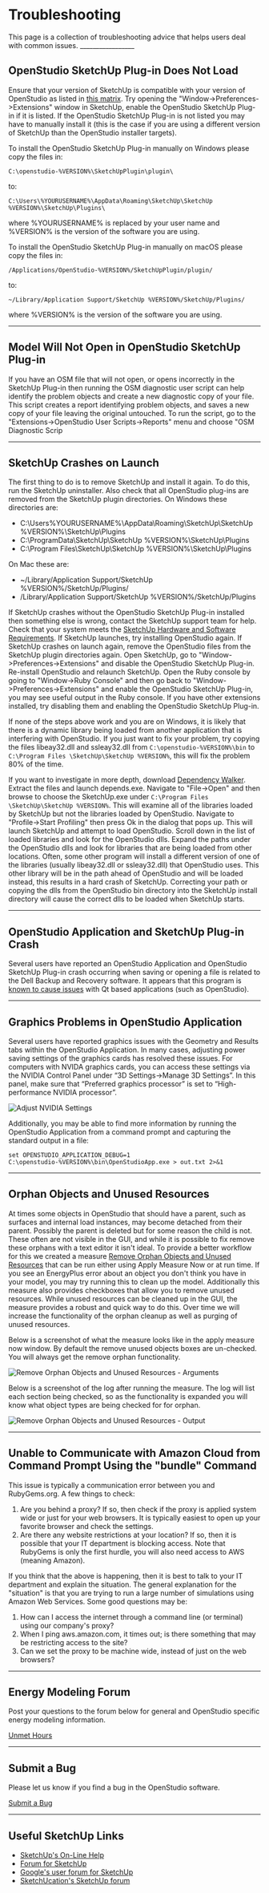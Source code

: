 <h1>Troubleshooting</h1>
This page is a collection of troubleshooting advice that helps users deal with common issues.
_________________

## OpenStudio SketchUp Plug-in Does Not Load
Ensure that your version of SketchUp is compatible with your version of OpenStudio as listed in [this matrix](https://github.com/NREL/OpenStudio/wiki/OpenStudio-Version-Compatibility-Matrix).  Try opening the "Window->Preferences->Extensions" window in SketchUp, enable the OpenStudio SketchUp Plug-in if it is listed.  If the OpenStudio SketchUp Plug-in is not listed you may have to manually install it (this is the case if you are using a different version of SketchUp than the OpenStudio installer targets).  

To install the OpenStudio SketchUp Plug-in manually on Windows please copy the files in:

    C:\openstudio-%VERSION%\SketchUpPlugin\plugin\

to:

    C:\Users\%YOURUSERNAME%\AppData\Roaming\SketchUp\SketchUp %VERSION%\SketchUp\Plugins\

where %YOURUSERNAME% is replaced by your user name and %VERSION% is the version of the software you are using.

To install the OpenStudio SketchUp Plug-in manually on macOS please copy the files in:

    /Applications/OpenStudio-%VERSION%/SketchUpPlugin/plugin/

to:

    ~/Library/Application Support/SketchUp %VERSION%/SketchUp/Plugins/

where %VERSION% is the version of the software you are using.
_________________

## Model Will Not Open in OpenStudio SketchUp Plug-in
If you have an OSM file that will not open, or opens incorrectly in the SketchUp Plug-in then running the OSM diagnostic user script can help identify the problem objects and create a new diagnostic copy of your file. This script creates a report identifying problem objects, and saves a new copy of your file leaving the original untouched. To run the script, go to the "Extensions->OpenStudio User Scripts->Reports" menu and choose "OSM Diagnostic Scrip
_________________

## SketchUp Crashes on Launch
The first thing to do is to remove SketchUp and install it again. To do this, run the SketchUp uninstaller. Also check that all OpenStudio plug-ins are removed from the SketchUp plugin directories. On Windows these directories are:

- C:\Users\%YOURUSERNAME%\AppData\Roaming\SketchUp\SketchUp %VERSION%\SketchUp\Plugins
- C:\ProgramData\SketchUp\SketchUp %VERSION%\SketchUp\Plugins
- C:\Program Files\SketchUp\SketchUp %VERSION%\SketchUp\Plugins

On Mac these are:

- ~/Library/Application Support/SketchUp %VERSION%/SketchUp/Plugins/
- /Library/Application Support/SketchUp %VERSION%/SketchUp/Plugins

If SketchUp crashes without the OpenStudio SketchUp Plug-in installed then something else is wrong, contact the SketchUp support team for help. Check that your system meets the [SketchUp Hardware and Software Requirements](https://help.sketchup.com/en/article/36208). If SketchUp launches, try installing OpenStudio again. If SketchUp crashes on launch again, remove the OpenStudio files from the SketchUp plugin directories again. Open SketchUp, go to "Window->Preferences->Extensions" and disable the OpenStudio SketchUp Plug-in. Re-install OpenStudio and relaunch SketchUp. Open the Ruby console by going to "Window->Ruby Console" and then go back to "Window->Preferences->Extensions" and enable the OpenStudio SketchUp Plug-in, you may see useful output in the Ruby console. If you have other extensions installed, try disabling them and enabling the OpenStudio SketchUp Plug-in.

If none of the steps above work and you are on Windows, it is likely that there is a dynamic library being loaded from another application that is interfering with OpenStudio. If you just want to fix your problem, try copying the files libeay32.dll and ssleay32.dll from `C:\openstudio-%VERSION%\bin` to `C:\Program Files \SketchUp\SketchUp %VERSION%`, this will fix the problem 80% of the time.

If you want to investigate in more depth, download [Dependency Walker](http://www.dependencywalker.com/). Extract the files and launch depends.exe. Navigate to "File->Open" and then browse to choose the SketchUp.exe under `C:\Program Files \SketchUp\SketchUp %VERSION%`. This will examine all of the libraries loaded by SketchUp but not the libraries loaded by OpenStudio. Navigate to "Profile->Start Profiling" then press Ok in the dialog that pops up. This will launch SketchUp and attempt to load OpenStudio. Scroll down in the list of loaded libraries and look for the OpenStudio dlls. Expand the paths under the OpenStudio dlls and look for libraries that are being loaded from other locations. Often, some other program will install a different version of one of the libraries (usually libeay32.dll or ssleay32.dll) that OpenStudio uses. This other library will be in the path ahead of OpenStudio and will be loaded instead, this results in a hard crash of SketchUp. Correcting your path or copying the dlls from the OpenStudio bin directory into the SketchUp install directory will cause the correct dlls to be loaded when SketchUp starts.
_________________

## OpenStudio Application and SketchUp Plug-in Crash
Several users have reported an OpenStudio Application and OpenStudio SketchUp Plug-in crash occurring when saving or opening a file is related to the Dell Backup and Recovery software.  It appears that this program is [known to cause issues](http://en.community.dell.com/support-forums/software-os/f/3526/t/19634253) with Qt based applications (such as OpenStudio).  
_________________

## Graphics Problems in OpenStudio Application
Several users have reported graphics issues with the Geometry and Results tabs within the OpenStudio Application.  In many cases, adjusting power saving settings of the graphics cards has resolved these issues.  For computers with NVIDA graphics cards, you can access these settings via the NVIDIA Control Panel under “3D Settings->Manage 3D Settings”.  In this panel, make sure that “Preferred graphics processor” is set to “High-performance NVIDIA processor”.

![Adjust NVIDIA Settings](img/help/nvidia_settings.png)

Additionally, you may be able to find more information by running the OpenStudio Application from a command prompt and capturing the standard output in a file:

```
set OPENSTUDIO_APPLICATION_DEBUG=1
C:\openstudio-%VERSION%\bin\OpenStudioApp.exe > out.txt 2>&1
```
_________________

## Orphan Objects and Unused Resources
At times some objects in OpenStudio that should have a parent, such as surfaces and internal load instances, may become detached from their parent. Possibly the parent is deleted but for some reason the child is not. These often are not visible in the GUI, and while it is possible to fix remove these orphans with a text editor it isn't ideal. To provide a better workflow for this we created a measure [Remove Orphan Objects and Unused Resources](https://bcl.nrel.gov/node/82267) that can be run either using Apply Measure Now or at run time. If you see an EnergyPlus error about an object you don't think you have in your model, you may try running this to clean up the model. Additionally this measure also provides checkboxes that allow you to remove unused resources. While unused resources can be cleaned up in the GUI, the measure provides a robust and quick way to do this. Over time we will increase the functionality of the orphan cleanup as well as purging of unused resources. 

Below is a screenshot of what the measure looks like in the apply measure now window. By default the remove unused objects boxes are un-checked. You will always get the remove orphan functionality. 

![Remove Orphan Objects and Unused Resources - Arguments](img/help/orphan_purge_argview.png)

Below is a screenshot of the log after running the measure. The log will list each section being checked, so as the functionality is expanded you will know what object types are being checked for for orphan.

![Remove Orphan Objects and Unused Resources - Output](img/help/orphan_purge_outputview.png)
_________________

## Unable to Communicate with Amazon Cloud from Command Prompt Using the "bundle" Command
This issue is typically a communication error between you and RubyGems.org. A few things to check:

1. Are you behind a proxy? If so, then check if the proxy is applied system wide or just for your web browsers. It is typically easiest to open up your favorite browser and check the settings.
2. Are there any website restrictions at your location? If so, then it is possible that your IT department is blocking access. Note that RubyGems is only the first hurdle, you will also need access to AWS (meaning Amazon).

If you think that the above is happening, then it is best to talk to your IT department and explain the situation. The general explanation for the "situation" is that you are trying to run a large number of simulations using Amazon Web Services. Some good questions may be:

1. How can I access the internet through a command line (or terminal) using our company's proxy?
2. When I ping aws.amazon.com, it times out; is there something that may be restricting access to the site?
3. Can we set the proxy to be machine wide, instead of just on the web browsers?

_________________

## Energy Modeling Forum
Post your questions to the forum below for general and OpenStudio specific energy modeling information.

<a class="btn btn-primary" role="button" href="https://unmethours.com/questions/scope:all/sort:activity-desc/tags:openstudio/">Unmet Hours</a>
_________________

## Submit a Bug
Please let us know if you find a bug in the OpenStudio software.

<a class="btn btn-primary" role="button" href="https://github.com/NREL/OpenStudio/blob/develop/CONTRIBUTING.md">Submit a Bug</a>

_________________

## Useful SketchUp Links
- [SketchUp's On-Line Help](http://help.sketchup.com/en)
- [Forum for SketchUp](https://productforums.google.com/forum/?hl=en#!categories/sketchup/sketchup)
- [Google's user forum for SketchUp](https://productforums.google.com/forum/?hl=en#!categories/sketchup/sketchup)
- [SketchUcation's SketchUp forum](http://sketchucation.com/forums/)
